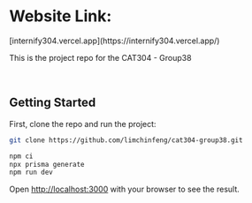 <h1>Website Link:</h1>
[internify304.vercel.app](https://internify304.vercel.app/)

This is the project repo for the CAT304 - Group38

<br/>

## Getting Started

First, clone the repo and run the project:

```bash
git clone https://github.com/limchinfeng/cat304-group38.git

npm ci 
npx prisma generate
npm run dev
```

Open [http://localhost:3000](http://localhost:3000) with your browser to see the result.

